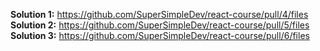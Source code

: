 **Solution 1:** https://github.com/SuperSimpleDev/react-course/pull/4/files <br>
**Solution 2:** https://github.com/SuperSimpleDev/react-course/pull/5/files <br>
**Solution 3:** https://github.com/SuperSimpleDev/react-course/pull/6/files <br>
